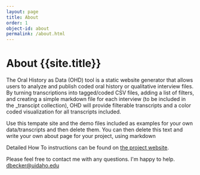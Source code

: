 ```yaml
---
layout: page
title: About 
order: 1
object-id: about
permalink: /about.html
---
```

# About {{site.title}}

The Oral History as Data (OHD) tool is a static website generator that allows users to analyze and publish coded oral history or qualitative interview files. By turning transcriptions into tagged/coded CSV files, adding a list of filters, and creating a simple markdown file for each interview (to be included in the _transcipt collection), OHD will provide filterable transcripts and a color coded visualization for all transcripts included. 

Use this tempate site and the demo files included as examples for your own data/transcripts and then delete them. You can then delete this text and write your own about page for your project, using markdown 

Detailed How To instructions can be found on [the project website](https://uidaholib.github.io/oral-history-as-data/). 

Please feel free to contact me with any questions. I'm happy to help. <dbecker@uidaho.edu>


 




